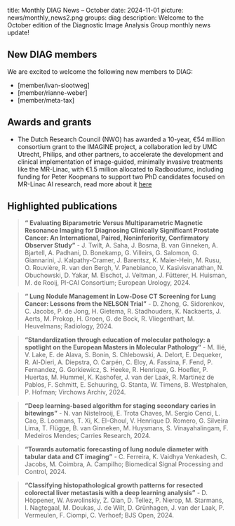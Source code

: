 title: Monthly DIAG News – October
date: 2024-11-01
picture: news/monthly_news2.png
groups: diag
description: Welcome to the October edition of the Diagnostic Image Analysis Group monthly news update!

## New DIAG members
We are excited to welcome the following new members to DIAG:

- [member/ivan-slootweg]
- [member/rianne-weber]
- [member/meta-tax]

## Awards and grants
- The Dutch Research Council (NWO) has awarded a 10-year, €54 million consortium grant to the IMAGINE project, a collaboration led by UMC Utrecht, Philips, and other partners, to accelerate the development and clinical implementation of image-guided, minimally invasive treatments like the MR-Linac, with €1.5 million allocated to Radboudumc, including funding for Peter Koopmans to support two PhD candidates focused on MR-Linac AI research, read more about it [here](https://www.diagnijmegen.nl/news/nwo-grant-imagine-peter-koopmans/)

## Highlighted publications
> **“ Evaluating Biparametric Versus Multiparametric Magnetic Resonance Imaging for Diagnosing Clinically Significant Prostate Cancer: An International, Paired, Noninferiority, Confirmatory Observer Study”** - J. Twilt, A. Saha, J. Bosma, B. van Ginneken, A. Bjartell, A. Padhani, D. Bonekamp, G. Villeirs, G. Salomon, G. Giannarini, J. Kalpathy-Cramer, J. Barentsz, K. Maier-Hein, M. Rusu, O. Rouvière, R. van den Bergh, V. Panebianco, V. Kasivisvanathan, N. Obuchowski, D. Yakar, M. Elschot, J. Veltman, J. Fütterer, H. Huisman, M. de Rooij, PI-CAI Consortium; European Urology, 2024. 

> **“ Lung Nodule Management in Low-Dose CT Screening for Lung Cancer: Lessons from the NELSON Trial”** - D. Zhong, G. Sidorenkov, C. Jacobs, P. de Jong, H. Gietema, R. Stadhouders, K. Nackaerts, J. Aerts, M. Prokop, H. Groen, G. de Bock, R. Vliegenthart, M. Heuvelmans; Radiology, 2024.

> **“Standardization through education of molecular pathology: a spotlight on the European Masters in Molecular Pathology”** - M. Ilié, V. Lake, E. de Alava, S. Bonin, S. Chlebowski, A. Delort, E. Dequeker, R. Al-Dieri, A. Diepstra, O. Carpén, C. Eloy, A. Fassina, F. Fend, P. Fernandez, G. Gorkiewicz, S. Heeke, R. Henrique, G. Hoefler, P. Huertas, M. Hummel, K. Kashofer, J. van der Laak, R. Martinez de Pablos, F. Schmitt, E. Schuuring, G. Stanta, W. Timens, B. Westphalen, P. Hofman; Virchows Archiv, 2024.

> **“Deep learning-based algorithm for staging secondary caries in bitewings”** - N. van Nistelrooij, E. Trota Chaves, M. Sergio Cenci, L. Cao, B. Loomans, T. Xi, K. El-Ghoul, V. Henrique D. Romero, G. Silveira Lima, T. Flügge, B. van Ginneken, M. Huysmans, S. Vinayahalingam, F. Medeiros Mendes; Carries Research, 2024.

> **“Towards automatic forecasting of lung nodule diameter with tabular data and CT imaging”** - C. Ferreira, K. Vaidhya Venkadesh, C. Jacobs, M. Coimbra, A. Campilho; Biomedical Signal Processing and Control, 2024. 

> **“Classifying histopathological growth patterns for resected colorectal liver metastasis with a deep learning analysis”** - D. Höppener, W. Aswolinskiy, Z. Qian, D. Tellez, P. Nierop, M. Starmans, I. Nagtegaal, M. Doukas, J. de Wilt, D. Grünhagen, J. van der Laak, P. Vermeulen, F. Ciompi, C. Verhoef; BJS Open, 2024.


